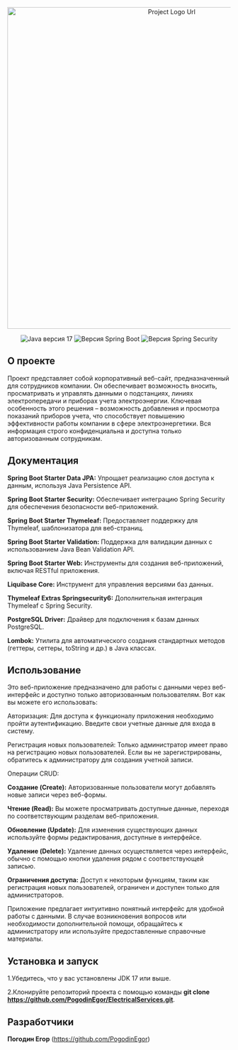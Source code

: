<p align="center">
      <img src="https://i.ibb.co/VLBr9mM/DALL-E-2024-01-05-14-51-32-A-corporate-website-designed-for-a-company-in-the-electrical-energy-secto.png" alt="Project Logo Url" width="726">
</p>

<p align="center">
  <img src="https://img.shields.io/badge/Java-version%2017%20-blue" alt="Java версия 17">
   <img src="https://img.shields.io/badge/Spring%20Boot-version%203.2.0%20-blue" alt="Версия Spring Boot">
   <img src="https://img.shields.io/badge/Spring%20Security-version%206.2.0%20-blue" alt="Версия Spring Security">
</p>

## О проекте

 Проект представляет собой корпоративный веб-сайт, предназначенный  для сотрудников компании. 
Он обеспечивает возможность вносить, просматривать и управлять данными о подстанциях, линиях электропередачи и приборах учета электроэнергии. 
Ключевая особенность этого решения – возможность добавления и просмотра показаний приборов учета, что способствует повышению эффективности работы компании в сфере электроэнергетики.
Вся информация строго конфиденциальна и доступна только авторизованным сотрудникам.

## Документация

 **Spring Boot Starter Data JPA:** 
Упрощает реализацию слоя доступа к данным, используя Java Persistence API.

**Spring Boot Starter Security:** 
Обеспечивает интеграцию Spring Security для обеспечения безопасности веб-приложений.

**Spring Boot Starter Thymeleaf:** 
Предоставляет поддержку для Thymeleaf, шаблонизатора для веб-страниц.

**Spring Boot Starter Validation:** 
Поддержка для валидации данных с использованием Java Bean Validation API.

**Spring Boot Starter Web:** 
Инструменты для создания веб-приложений, включая RESTful приложения.

**Liquibase Core:** 
Инструмент для управления версиями баз данных.

**Thymeleaf Extras Springsecurity6:** 
Дополнительная интеграция Thymeleaf с Spring Security.

**PostgreSQL Driver:** 
Драйвер для подключения к базам данных PostgreSQL.

**Lombok:** 
Утилита для автоматического создания стандартных методов (геттеры, сеттеры, toString и др.) в Java классах.

## Использование

Это веб-приложение предназначено для работы с данными через веб-интерфейс и доступно только авторизованным пользователям. Вот как вы можете его использовать:

Авторизация: Для доступа к функционалу приложения необходимо пройти аутентификацию. Введите свои учетные данные для входа в систему.

Регистрация новых пользователей: Только администратор имеет право на регистрацию новых пользователей. Если вы не зарегистрированы, обратитесь к администратору для создания учетной записи.

Операции CRUD:

**Создание (Create):** Авторизованные пользователи могут добавлять новые записи через веб-формы.

**Чтение (Read):** Вы можете просматривать доступные данные, переходя по соответствующим разделам веб-приложения.

**Обновление (Update):** Для изменения существующих данных используйте формы редактирования, доступные в интерфейсе.

**Удаление (Delete):** Удаление данных осуществляется через интерфейс, обычно с помощью кнопки удаления рядом с соответствующей записью.

**Ограничения доступа:** Доступ к некоторым функциям, таким как регистрация новых пользователей, ограничен и доступен только для администраторов.

Приложение предлагает интуитивно понятный интерфейс для удобной работы с данными. В случае возникновения вопросов или необходимости дополнительной помощи, обращайтесь к администратору или используйте предоставленные справочные материалы.

## Установка и запуск
1.Убедитесь, что у вас установлены JDK 17 или выше.

2.Клонируйте репозиторий проекта с помощью команды **git clone https://github.com/PogodinEgor/ElectricalServices.git**.

## Разработчики

**Погодин Егор** (https://github.com/PogodinEgor)
